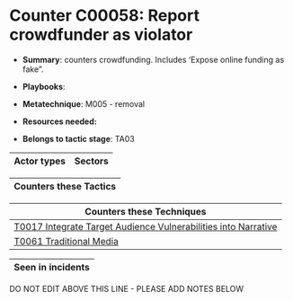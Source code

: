 # Counter C00058: Report crowdfunder as violator

* **Summary**: counters crowdfunding. Includes ‘Expose online funding as fake”. 

* **Playbooks**: 

* **Metatechnique**: M005 - removal

* **Resources needed:** 

* **Belongs to tactic stage**: TA03


| Actor types | Sectors |
| ----------- | ------- |



| Counters these Tactics |
| ---------------------- |



| Counters these Techniques |
| ------------------------- |
| [T0017 Integrate Target Audience Vulnerabilities into Narrative](../generated_pages/techniques/T0017.md) |
| [T0061 Traditional Media](../generated_pages/techniques/T0061.md) |



| Seen in incidents |
| ----------------- |


DO NOT EDIT ABOVE THIS LINE - PLEASE ADD NOTES BELOW